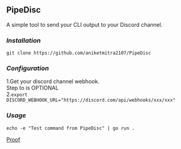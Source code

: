 ## **PipeDisc**
A simple tool to send your CLI output to your Discord channel.

### *Installation*
`git clone https://github.com/aniketmitra2107/PipeDisc`

### *Configuration*
1.Get your discord channel webhook.<br/>
Step to is OPTIONAL<br/>
2.`export DISCORD_WEBHOOK_URL="https://discord.com/api/webhooks/xxx/xxx"`

### *Usage*
`echo -e "Test command from PipeDisc" | go run .`


[comment]: <> (![Alt Text]&#40;/assets/PipeDisc.jpg&#41;)
[Proof](https://postimg.cc/34J8BNR5)